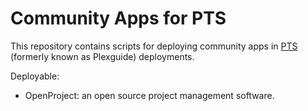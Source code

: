 # Community Apps for PTS

This repository contains scripts for deploying community apps in [PTS](https://github.com/Hawkinzzz/PTS-Team) (formerly known as Plexguide) deployments. 

Deployable: 
- OpenProject: an open source project management software.

